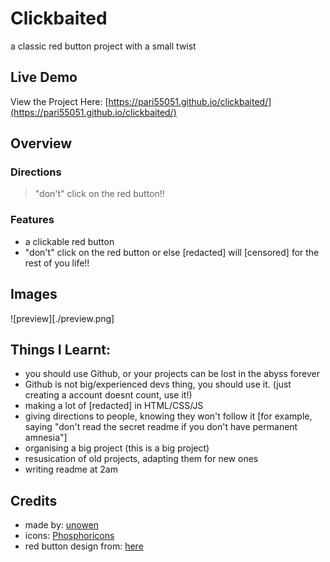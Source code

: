 # Clickbaited
a classic red button project with a small twist

## Live Demo
View the Project Here: [https://pari55051.github.io/clickbaited/](https://pari55051.github.io/clickbaited/)

## Overview

### Directions
> "don't" click on the red button!!

### Features
- a clickable red button
- "don't" click on the red button or else [redacted] will [censored] for the rest of you life!!

## Images
![preview][./preview.png]

## Things I Learnt:
- you should use Github, or your projects can be lost in the abyss forever
- Github is not big/experienced devs thing, you should use it. (just creating a account doesnt count, use it!)
- making a lot of [redacted] in HTML/CSS/JS
- giving directions to people, knowing they won't follow it [for example, saying "don't read the secret readme if you don't have permanent amnesia"]
- organising a big project (this is a big project)
- resusication of old projects, adapting them for new ones
- writing readme at 2am

## Credits
- made by: [unowen](https://github.com/pari55051)
- icons: [Phosphoricons](https://phosphoricons.com/)
- red button design from: [here](https://www.youtube.com/shorts/Dc4pIT4I7a0?feature=share)

